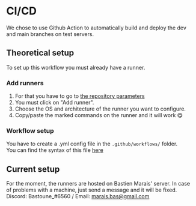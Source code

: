 # CI/CD

We chose to use Github Action to automatically build and deploy the dev and main branches on test servers.

## Theoretical setup

To set up this workflow you must already have a runner. 

### Add runners

1. For that you have to go to [the repository parameters](https://github.com/PseuToPy/PseuToPy-front/settings/actions/runners)
2. You must click on "Add runner".
3. Choose the OS and architecture of the runner you want to configure. 
4. Copy/paste the marked commands on the runner and it will work 😋

### Workflow setup

You have to create a .yml config file in the `.github/workflows/` folder.  
You can find the syntax of this file [here](https://docs.github.com/en/actions/reference/workflow-syntax-for-github-actions)

## Current setup

For the moment, the runners are hosted on Bastien Marais' server. In case of problems with a machine, just send a message and it will be fixed.  
Discord: Bastoune_#6560 / Email: marais.bas@gmail.com 